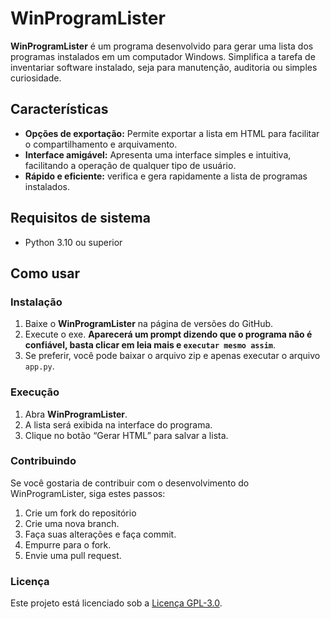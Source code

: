 # WinProgramLister

**WinProgramLister** é um programa desenvolvido para gerar uma lista dos programas instalados em um computador Windows. Simplifica a tarefa de inventariar software instalado, seja para manutenção, auditoria ou simples curiosidade.

## Características

- **Opções de exportação:** Permite exportar a lista em HTML para facilitar o compartilhamento e arquivamento.
- **Interface amigável:** Apresenta uma interface simples e intuitiva, facilitando a operação de qualquer tipo de usuário.
- **Rápido e eficiente:** verifica e gera rapidamente a lista de programas instalados.

## Requisitos de sistema

- Python 3.10 ou superior

## Como usar

### Instalação

1. Baixe o **WinProgramLister** na página de versões do GitHub.
2. Execute o exe. **Aparecerá um prompt dizendo que o programa não é confiável, basta clicar em leia mais e `executar mesmo assim`**.
3. Se preferir, você pode baixar o arquivo zip e apenas executar o arquivo `app.py`.

### Execução

1. Abra **WinProgramLister**.
2. A lista será exibida na interface do programa.
3. Clique no botão “Gerar HTML” para salvar a lista.

### Contribuindo

Se você gostaria de contribuir com o desenvolvimento do WinProgramLister, siga estes passos:

 1. Crie um fork do repositório
 2. Crie uma nova branch.
 3. Faça suas alterações e faça commit.
 4. Empurre para o fork.
 5. Envie uma pull request.

### Licença

Este projeto está licenciado sob a [Licença GPL-3.0](/LICENSE).
